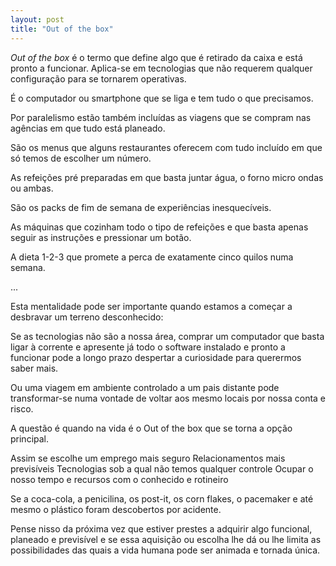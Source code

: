 ```yaml
---
layout: post
title: "Out of the box"
---
```

*Out of the box* é o termo que define algo que é retirado da caixa e está pronto a funcionar. Aplica-se em tecnologias que não requerem qualquer configuração para se tornarem operativas.

É o computador ou smartphone que se liga e tem tudo o que precisamos. 

Por paralelismo estão também incluídas as viagens que se compram nas agências em que tudo está planeado.

São os menus que alguns restaurantes oferecem com tudo incluído em que só temos de escolher um número. 

As refeições pré preparadas em que basta juntar água, o forno micro ondas ou ambas.

São os packs de fim de semana de experiências inesquecíveis.

As máquinas que cozinham todo o tipo de refeições e que basta apenas seguir as instruções e pressionar um botão. 

A dieta 1-2-3 que promete a perca de exatamente cinco quilos numa semana. 

...

Esta mentalidade pode ser importante quando estamos a começar a desbravar um terreno desconhecido: 

Se as tecnologias não são a nossa área, comprar um computador que basta ligar à corrente e apresente já todo o software instalado e pronto a funcionar pode a longo prazo despertar a curiosidade para querermos saber mais.

Ou uma viagem em ambiente controlado a um pais distante pode transformar-se numa vontade de voltar aos mesmo locais por nossa conta e risco. 

A questão é quando na vida é o Out of the box que se torna a opção principal. 

Assim se escolhe um emprego mais seguro
Relacionamentos mais previsíveis 
Tecnologias sob a qual não temos qualquer controle 
Ocupar o nosso tempo e recursos com o conhecido e rotineiro

Se a coca-cola, a penicilina, os post-it, os corn flakes, o pacemaker e até mesmo o plástico foram descobertos por acidente. 

Pense nisso da próxima vez que estiver prestes a adquirir algo funcional, planeado e previsível e se essa aquisição ou escolha lhe dá ou lhe limita as possibilidades das quais a vida humana pode ser animada e tornada única. 